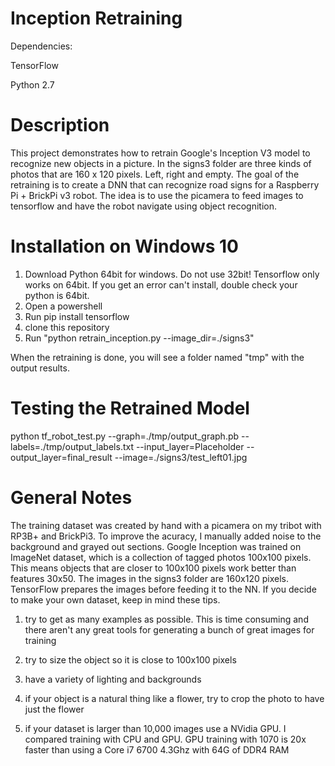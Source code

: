 # Inception Retraining

Dependencies:

TensorFlow

Python 2.7

Description
===========

This project demonstrates how to retrain Google's Inception V3 model to recognize new objects in a picture. In the signs3 folder are three kinds of photos that are 160 x 120 pixels. Left, right and empty. The goal of the retraining is to create a DNN that can recognize road signs for a Raspberry Pi + BrickPi v3 robot. The idea is to use the picamera to feed images to tensorflow and have the robot navigate using object recognition.

Installation on Windows 10
===========

1. Download Python 64bit for windows. Do not use 32bit! Tensorflow only works on 64bit. If you get an error can't install, double check your python is 64bit.
2. Open a powershell
3. Run pip install tensorflow
4. clone this repository
5. Run "python retrain_inception.py --image_dir=./signs3"

When the retraining is done, you will see a folder named "tmp" with the output results.

Testing the Retrained Model
===========
python tf_robot_test.py --graph=./tmp/output_graph.pb --labels=./tmp/output_labels.txt --input_layer=Placeholder --output_layer=final_result --image=./signs3/test_left01.jpg

General Notes
===========

The training dataset was created by hand with a picamera on my tribot with RP3B+ and BrickPi3. To improve the acuracy, I manually added noise to the background and grayed out sections. Google Inception was trained on ImageNet dataset, which is a collection of tagged photos 100x100 pixels. This means objects that are closer to 100x100 pixels work better than features 30x50. The images in the signs3 folder are 160x120 pixels. TensorFlow prepares the images before feeding it to the NN. If you decide to make your own dataset, keep in mind these tips.

1. try to get as many examples as possible. This is time consuming and there aren't any great tools for generating a bunch of great images for training

2. try to size the object so it is close to 100x100 pixels

3. have a variety of lighting and backgrounds

4. if your object is a natural thing like a flower, try to crop the photo to have just the flower

5. if your dataset is larger than 10,000 images use a NVidia GPU. I compared training with CPU and GPU. GPU training with 1070 is 20x faster than using a Core i7 6700 4.3Ghz with 64G of DDR4 RAM